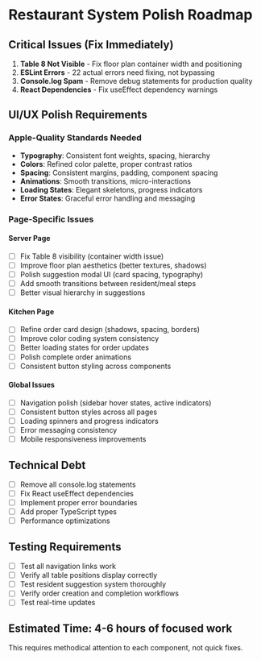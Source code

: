 # Restaurant System Polish Roadmap

## Critical Issues (Fix Immediately)

1. **Table 8 Not Visible** - Fix floor plan container width and positioning
2. **ESLint Errors** - 22 actual errors need fixing, not bypassing
3. **Console.log Spam** - Remove debug statements for production quality
4. **React Dependencies** - Fix useEffect dependency warnings

## UI/UX Polish Requirements

### Apple-Quality Standards Needed

- **Typography**: Consistent font weights, spacing, hierarchy
- **Colors**: Refined color palette, proper contrast ratios
- **Spacing**: Consistent margins, padding, component spacing
- **Animations**: Smooth transitions, micro-interactions
- **Loading States**: Elegant skeletons, progress indicators
- **Error States**: Graceful error handling and messaging

### Page-Specific Issues

#### Server Page

- [ ] Fix Table 8 visibility (container width issue)
- [ ] Improve floor plan aesthetics (better textures, shadows)
- [ ] Polish suggestion modal UI (card spacing, typography)
- [ ] Add smooth transitions between resident/meal steps
- [ ] Better visual hierarchy in suggestions

#### Kitchen Page

- [ ] Refine order card design (shadows, spacing, borders)
- [ ] Improve color coding system consistency
- [ ] Better loading states for order updates
- [ ] Polish complete order animations
- [ ] Consistent button styling across components

#### Global Issues

- [ ] Navigation polish (sidebar hover states, active indicators)
- [ ] Consistent button styles across all pages
- [ ] Loading spinners and progress indicators
- [ ] Error messaging consistency
- [ ] Mobile responsiveness improvements

## Technical Debt

- [ ] Remove all console.log statements
- [ ] Fix React useEffect dependencies
- [ ] Implement proper error boundaries
- [ ] Add proper TypeScript types
- [ ] Performance optimizations

## Testing Requirements

- [ ] Test all navigation links work
- [ ] Verify all table positions display correctly
- [ ] Test resident suggestion system thoroughly
- [ ] Verify order creation and completion workflows
- [ ] Test real-time updates

## Estimated Time: 4-6 hours of focused work

This requires methodical attention to each component, not quick fixes.
